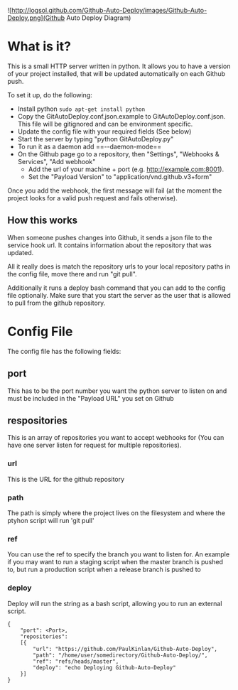 ![http://logsol.github.com/Github-Auto-Deploy/images/Github-Auto-Deploy.png](Github Auto Deploy Diagram)

# What is it?

This is a small HTTP server written in python. 
It allows you to have a version of your project installed, that will be updated automatically on each Github push.

To set it up, do the following:
* Install python
	`sudo apt-get install python`
* Copy the GitAutoDeploy.conf.json.example to GitAutoDeploy.conf.json. This file will be gitignored and can be environment specific.
* Update the config file with your required fields (See below)
* Start the server by typing "python GitAutoDeploy.py" 
* To run it as a daemon add ==--daemon-mode==
* On the Github page go to a repository, then "Settings", "Webhooks & Services", 
"Add webhook"
	* Add the url of your machine + port (e.g. http://example.com:8001).
	* Set the "Payload Version" to "application/vnd.github.v3+form"

Once you add the webhook, the first message will fail (at the moment the project looks for a valid push request and fails otherwise).

## How this works

When someone pushes changes into Github, it sends a json file to the service hook url. 
It contains information about the repository that was updated.

All it really does is match the repository urls to your local repository paths in the config file, 
move there and run "git pull".


Additionally it runs a deploy bash command that you can add to the config file optionally.
Make sure that you start the server as the user that is allowed to pull from the github repository.

# Config File

The config file has the following fields:

## port

This has to be the port number you want the python server to listen on and must be included in the "Payload URL" you set on Github

## respositories

This is an array of repositories you want to accept webhooks for (You can have one server listen for request for multiple repositories).

### url

This is the URL for the github repository

### path

The path is simply where the project lives on the filesystem and where the ptyhon script will run 'git pull'

### ref

You can use the ref to specify the branch you want to listen for. An example if you may want to run a staging script when the master branch is pushed to, but run a production script when a release branch is pushed to

### deploy

Deploy will run the string as a bash script, allowing you to run an external script.

	{
		"port": <Port>, 
		"repositories": 
		[{
			"url": "https://github.com/PaulKinlan/Github-Auto-Deploy",
			"path": "/home/user/somedirectory/Github-Auto-Deploy/",
			"ref": "refs/heads/master",
			"deploy": "echo Deploying Github-Auto-Deploy"
		}]
	}